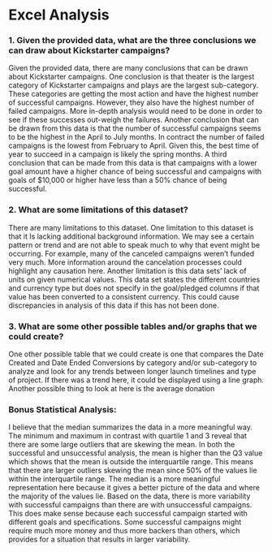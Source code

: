 # Excel Analysis

### 1. Given the provided data, what are the three conclusions we can draw about Kickstarter campaigns?
Given the provided data, there are many conclusions that can be drawn about Kickstarter campaigns. One conclusion is that theater is the largest category of Kickstarter campaigns and plays are the largest sub-category. These categories are getting the most action and have the highest number of successful campaigns. However, they also have the highest number of failed campaigns. More in-depth analysis would need to be done in order to see if these successes out-weigh the failures. Another conclusion that can be drawn from this data is that the number of successful campaigns seems to be the highest in the April to July months. In contract the number of failed campaigns is the lowest from February to April. Given this, the best time of year to succeed in a campaign is likely the spring months. A third conclusion that can be made from this data is that campaigns with a lower goal amount have a higher chance of being successful and campaigns with goals of $10,000 or higher have less than a 50% chance of being successful. 

### 2. What are some limitations of this dataset?
There are many limitations to this dataset. One limitation to this dataset is that it Is lacking additional background information. We may see a certain pattern or trend and are not able to speak much to why that event might be occurring. For example, many of the canceled campaigns weren’t funded very much. More information around the cancelation processes could highlight any causation here. Another limitation is this data sets’ lack of units on given numerical values. This data set states the different countries and currency type but does not specify in the goal/pledged columns if that value has been converted to a consistent currency. This could cause discrepancies in analysis of this data if this has not been done. 

### 3.	What are some other possible tables and/or graphs that we could create?
One other possible table that we could create is one that compares the Date Created and Date Ended Conversions by category and/or sub-category to analyze and look for any trends between longer launch timelines and type of project. If there was a trend here, it could be displayed using a line graph. Another possible thing to look at here is the average donation

### Bonus Statistical Analysis:
I believe that the median summarizes the data in a more meaningful way. The minimum and maximum in contrast with quartile 1 and 3 reveal that there are some large outliers that are skewing the mean. In both the successful and unsuccessful analysis, the mean is higher than the Q3 value which shows that the mean is outside the interquartile range. This means that there are larger outliers skewing the mean since 50% of the values lie within the interquartile range. The median is a more meaningful representation here because it gives a better picture of the data and where the majority of the values lie. Based on the data, there is more variability with successful campaigns than there are with unsuccessful campaigns. This does make sense because each successful campaign started with different goals and specifications. Some successful campaigns might require much more money and thus more backers than others, which provides for a situation that results in larger variability.
